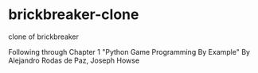 # brickbreaker-clone
clone of brickbreaker

Following through Chapter 1 "Python Game Programming By Example" By Alejandro Rodas de Paz, Joseph Howse
